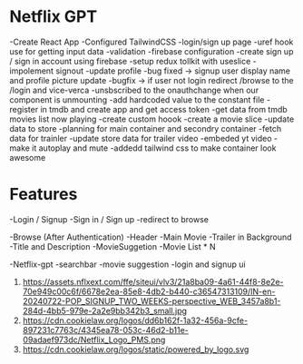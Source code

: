 # Netflix GPT

-Create React App
-Configured TailwindCSS
-login/sign up page
-uref hook use for getting input data
-validation
-firebase configuration
-create sign up / sign in account using firebase
-setup redux tollkit with useslice
-impolement signout 
-update profile
-bug fixed -> signup user display name and profile picture update
-bugfix -> if user not login redirect /browse to the /login and vice-verca
-unsbscribed to the onauthchange when our component is unmounting
-add hardcoded value to the constant file
-register in tmdb and create app and get access token
-get data from tmdb movies list now playing 
-create custom hoook
-create a movie slice
-update data to store
-planning for main container and secondry container
-fetch data for trainler 
-update store data for trailer video
-embeded yt video 
-make it autoplay and mute
-addedd tailwind css to make container look awesome



# Features

-Login / Signup
-Sign in / Sign up
-redirect to browse

-Browse (After Authentication)
-Header
-Main Movie
-Trailer in Background
-Title and Description
-MovieSuggetion
-Movie List \* N

-Netflix-gpt
-searchbar
-movie suggestion
-login and signup ui

1. https://assets.nflxext.com/ffe/siteui/vlv3/21a8ba09-4a61-44f8-8e2e-70e949c00c6f/6678e2ea-85e8-4db2-b440-c36547313109/IN-en-20240722-POP_SIGNUP_TWO_WEEKS-perspective_WEB_3457a8b1-284d-4bb5-979e-2a2e9bb342b3_small.jpg
2. https://cdn.cookielaw.org/logos/dd6b162f-1a32-456a-9cfe-897231c7763c/4345ea78-053c-46d2-b11e-09adaef973dc/Netflix_Logo_PMS.png
3. https://cdn.cookielaw.org/logos/static/powered_by_logo.svg
